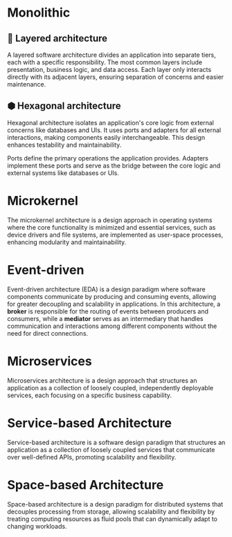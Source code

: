 # Monolithic

## 🥪 Layered architecture
A layered software architecture divides an application into separate tiers, each with a specific responsibility. The most common layers include presentation, business logic, and data access. Each layer only interacts directly with its adjacent layers, ensuring separation of concerns and easier maintenance.

## ⬢ Hexagonal architecture
Hexagonal architecture isolates an application's core logic from external concerns like databases and UIs. It uses ports and adapters for all external interactions, making components easily interchangeable. This design enhances testability and maintainability.

Ports define the primary operations the application provides. Adapters implement these ports and serve as the bridge between the core logic and external systems like databases or UIs.

# Microkernel
The microkernel architecture is a design approach in operating systems where the core functionality is minimized and essential services, such as device drivers and file systems, are implemented as user-space processes, enhancing modularity and maintainability.

# Event-driven
Event-driven architecture (EDA) is a design paradigm where software components communicate by producing and consuming events, allowing for greater decoupling and scalability in applications. In this architecture, a **broker** is responsible for the routing of events between producers and consumers, while a **mediator** serves as an intermediary that handles communication and interactions among different components without the need for direct connections.

# Microservices
Microservices architecture is a design approach that structures an application as a collection of loosely coupled, independently deployable services, each focusing on a specific business capability.

# Service-based Architecture
Service-based architecture is a software design paradigm that structures an application as a collection of loosely coupled services that communicate over well-defined APIs, promoting scalability and flexibility.

# Space-based Architecture
Space-based architecture is a design paradigm for distributed systems that decouples processing from storage, allowing scalability and flexibility by treating computing resources as fluid pools that can dynamically adapt to changing workloads.